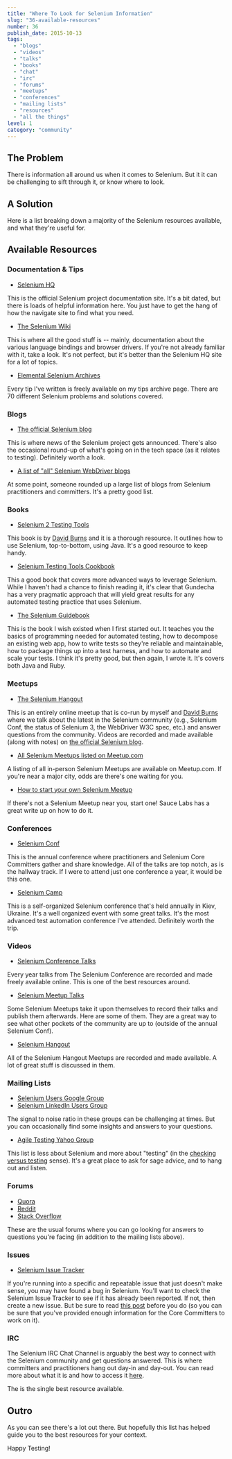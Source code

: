 ```yaml
---
title: "Where To Look for Selenium Information"
slug: "36-available-resources"
number: 36
publish_date: 2015-10-13
tags:
  - "blogs"
  - "videos"
  - "talks"
  - "books"
  - "chat"
  - "irc"
  - "forums"
  - "meetups"
  - "conferences"
  - "mailing lists"
  - "resources"
  - "all the things"
level: 1
category: "community"
---
```


## The Problem

There is information all around us when it comes to Selenium. But it it can be challenging to sift through it, or know where to look.

## A Solution

Here is a list breaking down a majority of the Selenium resources available, and what they're useful for.

## Available Resources

### Documentation & Tips

+ [Selenium HQ](http://docs.seleniumhq.org/)

This is the official Selenium project documentation site. It's a bit dated, but there is loads of helpful information here. You just have to get the hang of how the navigate site to find what you need.

+ [The Selenium Wiki](https://github.com/seleniumhq/selenium/wiki)

This is where all the good stuff is -- mainly, documentation about the various language bindings and browser drivers. If you're not already familiar with it, take a look. It's not perfect, but it's better than the Selenium HQ site for a lot of topics.

+ [Elemental Selenium Archives](http://elementalselenium.com/tips)

Every tip I've written is freely available on my tips archive page. There are 70 different Selenium problems and solutions covered.

### Blogs

+ [The official Selenium blog](http://seleniumhq.wordpress.com/)

This is where news of the Selenium project gets announced. There's also the occasional round-up of what's going on in the tech space (as it relates to testing). Definitely worth a look.

+ [A list of "all" Selenium WebDriver blogs](http://it-kosmopolit.de/Selenium/blog/selenium-blogs/selenium_blogs.php)

At some point, someone rounded up a large list of blogs from Selenium practitioners and committers. It's a pretty good list.

### Books

+ [Selenium 2 Testing Tools](http://www.amazon.com/Selenium-Testing-Tools-Beginners-Guide/dp/1849518300)

This book is by [David Burns](https://twitter.com/AutomatedTester) and it is a thorough resource. It outlines how to use Selenium, top-to-bottom, using Java. It's a good resource to keep handy.

+ [Selenium Testing Tools Cookbook](http://www.amazon.com/Selenium-Testing-Cookbook-Gundecha-Unmesh/dp/1849515743/ref=pd_bxgy_b_img_z)

This a good book that covers more advanced ways to leverage Selenium. While I haven't had a chance to finish reading it, it's clear that Gundecha has a very pragmatic approach that will yield great results for any automated testing practice that uses Selenium.

+ [The Selenium Guidebook](https://seleniumguidebook.com)

This is the book I wish existed when I first started out. It teaches you the basics of programming needed for automated testing, how to decompose an existing web app, how to write tests so they're reliable and maintainable, how to package things up into a test harness, and how to automate and scale your tests. I think it's pretty good, but then again, I wrote it. It's covers both Java and Ruby.

### Meetups

+ [The Selenium Hangout](http://seleniumhq.wordpress.com/2013/08/09/the-worlds-best-selenium-meetup/)

This is an entirely online meetup that is co-run by myself and [David Burns](https://twitter.com/AutomatedTester) where we talk about the latest in the Selenium community (e.g., Selenium Conf, the status of Selenium 3, the WebDriver W3C spec, etc.) and answer questions from the community. Videos are recorded and made available (along with notes) on [the official Selenium blog](http://seleniumhq.wordpress.com/).

+ [All Selenium Meetups listed on Meetup.com](http://selenium.meetup.com/)

A listing of all in-person Selenium Meetups are available on Meetup.com. If you're near a major city, odds are there's one waiting for you.

+ [How to start your own Selenium Meetup](http://sauceio.com/index.php/2011/10/so-you-want-to-start-a-selenium-meetup-group-now-what/)

If there's not a Selenium Meetup near you, start one! Sauce Labs has a great write up on how to do it.

### Conferences

+ [Selenium Conf](http://www.seleniumconf.org/)

This is the annual conference where practitioners and Selenium Core Committers gather and share knowledge. All of the talks are top notch, as is the hallway track. If I were to attend just one conference a year, it would be this one.

+ [Selenium Camp](http://seleniumcamp.com/)

This is a self-organized Selenium conference that's held annually in Kiev, Ukraine. It's a well organized event with some great talks. It's the most advanced test automation conference I've attended. Definitely worth the trip.

### Videos

+ [Selenium Conference Talks](http://www.youtube.com/user/seleniumconf/videos)

Every year talks from The Selenium Conference are recorded and made freely available online. This is one of the best resources around.

+ [Selenium Meetup Talks](http://www.youtube.com/results?search_query=selenium%20meetup&sm=3)

Some Selenium Meetups take it upon themselves to record their talks and publish them afterwards. Here are some of them. They are a great way to see what other pockets of the community are up to (outside of the annual Selenium Conf).

+ [Selenium Hangout](http://www.youtube.com/playlist?list=PLjmE7QwH0u6dXyfzlZ10f2Yz6d3mE9QEi)

All of the Selenium Hangout Meetups are recorded and made available. A lot of great stuff is discussed in them.

### Mailing Lists

+ [Selenium Users Google Group](https://groups.google.com/forum/?fromgroups#!forum/selenium-users)
+ [Selenium LinkedIn Users Group](http://www.linkedin.com/groups/Selenium-Test-Automation-User-Group-961927)

The signal to noise ratio in these groups can be challenging at times. But you can occasionally find some insights and answers to your questions.

+ [Agile Testing Yahoo Group](http://tech.groups.yahoo.com/group/agile-testing/)

This list is less about Selenium and more about "testing" (in the [checking versus testing](http://www.satisfice.com/blog/archives/856) sense). It's a great place to ask for sage advice, and to hang out and listen.

### Forums

+ [Quora](http://www.quora.com/Selenium-testing-framework)
+ [Reddit](https://www.reddit.com/r/selenium/)
+ [Stack Overflow](http://stackoverflow.com/questions/tagged/selenium)

These are the usual forums where you can go looking for answers to questions you're facing (in addition to the mailing lists above).

### Issues

+ [Selenium Issue Tracker](https://github.com/seleniumhq/selenium/issues)

If you're running into a specific and repeatable issue that just doesn't make sense, you may have found a bug in Selenium. You'll want to check the Selenium Issue Tracker to see if it has already been reported. If not, then create a new issue. But be sure to read [this post](http://jimevansmusic.blogspot.com/2012/12/not-providing-html-page-is-bogus.html) before you do (so you can be sure that you've provided enough information for the Core Committers to work on it).

### IRC

The Selenium IRC Chat Channel is arguably the best way to connect with the Selenium community and get questions answered. This is where committers and practitioners hang out day-in and day-out. You can read more about what it is and how to access it [here](/tips/20-irc-chat).

The is the single best resource available.

## Outro

As you can see there's a lot out there. But hopefully this list has helped guide you to the best resources for your context.

Happy Testing!
